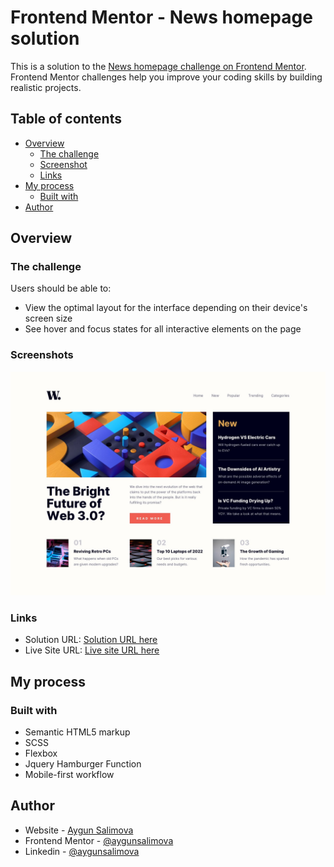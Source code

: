 # Frontend Mentor - News homepage solution

This is a solution to the [News homepage challenge on Frontend Mentor](https://www.frontendmentor.io/challenges/news-homepage-H6SWTa1MFl). Frontend Mentor challenges help you improve your coding skills by building realistic projects. 

## Table of contents

- [Overview](#overview)
  - [The challenge](#the-challenge)
  - [Screenshot](#screenshot)
  - [Links](#links)
- [My process](#my-process)
  - [Built with](#built-with)
- [Author](#author)


## Overview

### The challenge

Users should be able to:

- View the optimal layout for the interface depending on their device's screen size
- See hover and focus states for all interactive elements on the page

### Screenshots

![](./design/desktop-design.jpg)



### Links

- Solution URL: [Solution URL here](https://github.com/aygunsalimova/news-homepage-main)
- Live Site URL: [Live site URL here](https://aygun-news-homepage-main.netlify.app/)

## My process

### Built with

- Semantic HTML5 markup
- SCSS
- Flexbox
- Jquery Hamburger Function
- Mobile-first workflow


## Author

- Website - [Aygun Salimova]()
- Frontend Mentor - [@aygunsalimova](https://www.frontendmentor.io/profile/aygunsalimova)
- Linkedin - [@aygunsalimova](https://www.linkedin.com/in/aygunsalimova/)

